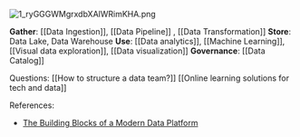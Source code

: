 ![1_ryGGGWMgrxdbXAlWRimKHA.png](1_ryGGGWMgrxdbXAlWRimKHA.png)

**Gather**: [[Data Ingestion]], [[Data Pipeline]] , [[Data Transformation]]
**Store**: Data Lake, Data Warehouse
**Use**: [[Data analytics]], [[Machine Learning]], [[Visual data exploration]], [[Data visualization]]
**Governance**: [[Data Catalog]]

Questions:
[[How to structure a data team?]]
[[Online learning solutions for tech and data]]


References:
- [The Building Blocks of a Modern Data Platform](https://towardsdatascience.com/the-building-blocks-of-a-modern-data-platform-92e46061165)